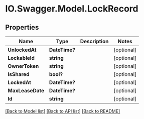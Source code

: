 # IO.Swagger.Model.LockRecord
## Properties

Name | Type | Description | Notes
------------ | ------------- | ------------- | -------------
**UnlockedAt** | **DateTime?** |  | [optional] 
**LockableId** | **string** |  | [optional] 
**OwnerToken** | **string** |  | [optional] 
**IsShared** | **bool?** |  | [optional] 
**LockedAt** | **DateTime?** |  | [optional] 
**MaxLeaseDate** | **DateTime?** |  | [optional] 
**Id** | **string** |  | [optional] 

[[Back to Model list]](../README.md#documentation-for-models) [[Back to API list]](../README.md#documentation-for-api-endpoints) [[Back to README]](../README.md)

